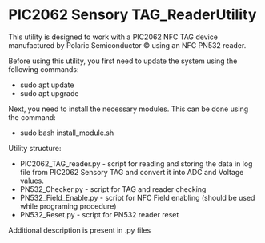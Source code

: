 # PIC2062 Sensory TAG_ReaderUtility

This utility is designed to work with a PIC2062 NFC TAG device manufactured by Polaric Semiconductor © using an NFC PN532 reader. 

Before using this utility, you first need to update the system using the following commands:

 - sudo apt update
 - sudo apt upgrade

Next, you need to install the necessary modules. This can be done using the command:

 - sudo bash install_module.sh

Utility structure:

 - PIC2062_TAG_reader.py - script for reading and storing the data in log file from PIC2062 Sensory TAG and convert it into ADC and Voltage values.
 - PN532_Checker.py - script for TAG and reader checking
 - PN532_Field_Enable.py - script for NFC Field enabling (should be used while programing procedure)
 - PN532_Reset.py - script for PN532 reader reset

Additional description is present in .py files
